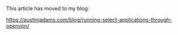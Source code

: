 This article has moved to my blog:

<https://austinjadams.com/blog/running-select-applications-through-openvpn/>
